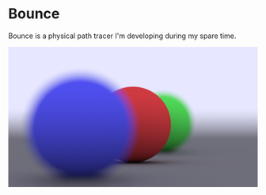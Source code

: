 # Bounce

Bounce is a physical path tracer I'm developing during my spare time.

![](demos/RENDER_dof.png)
